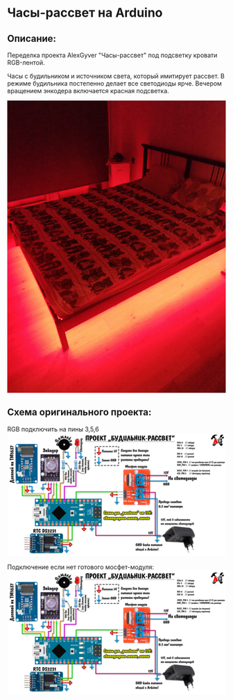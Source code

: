 
# Часы-рассвет на Arduino

## Описание:

Переделка проекта AlexGyver "Часы-рассвет" под подсветку кровати RGB-лентой.

Часы с будильником и источником света, который имитирует рассвет.
В режиме будильника постепенно делает все светодиоды ярче.
Вечером вращением энкодера включается красная подсветка.

![RESULT](https://github.com/RadiatedMonday/ArduinoProjects/blob/main/Dawn_Clock_RGB/result.jpg)

## Схема оригинального проекта:

RGB подключить на пины 3,5,6
![SCHEME](https://github.com/RadiatedMonday/ArduinoProjects/blob/main/Dawn_Clock_RGB/scheme1.jpg)

Подключение если нет готового мосфет-модуля:
![SCHEME](https://github.com/RadiatedMonday/ArduinoProjects/blob/main/Dawn_Clock_RGB/scheme1.jpg)
